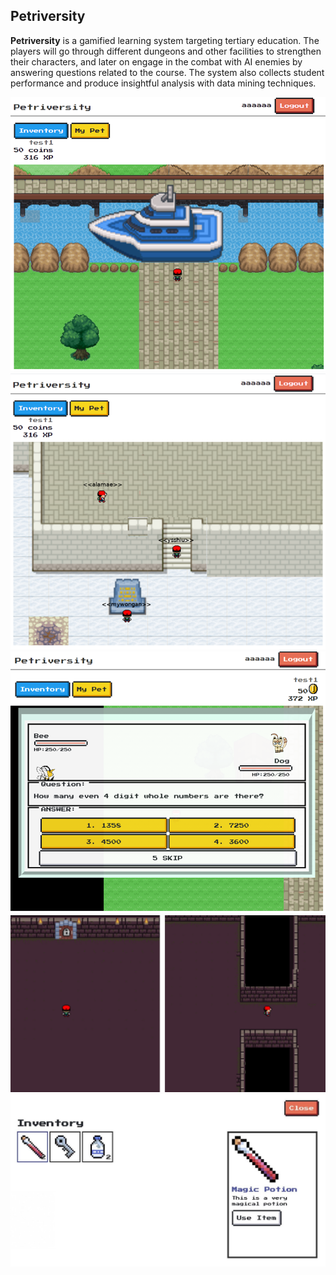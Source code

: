 ## Petriversity

**Petriversity** is a gamified learning system targeting tertiary education. The players will go through different dungeons and other facilities to strengthen their characters, and later on engage in the combat with AI enemies by answering questions related to the course. The system also collects student performance and produce insightful analysis with data mining techniques.

<img src="images/fyp/fyp0.png?raw=true"/>
<img src="images/fyp/fyp5.png?raw=true"/>
<img src="images/fyp/fyp1.png?raw=true"/>
<img src="images/fyp/fyp2.jpg?raw=true"/>
<img src="images/fyp/fyp3.jpg?raw=true"/>
